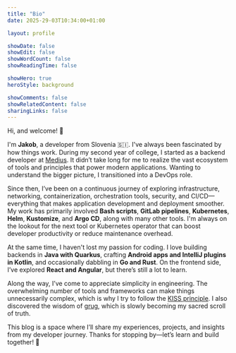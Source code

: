 ```yaml
---
title: "Bio"
date: 2025-29-03T10:34:00+01:00

layout: profile

showDate: false
showEdit: false
showWordCount: false
showReadingTime: false

showHero: true
heroStyle: background

showComments: false
showRelatedContent: false
sharingLinks: false
---
```


Hi, and welcome! 👋

I'm **Jakob**, a developer from Slovenia 🇸🇮. I've always been fascinated by how things work. During my second year of
college, I started as a backend developer at [Medius](https://www.medius.si/). It didn’t take long for me to realize the
vast ecosystem of tools
and principles that power modern applications. Wanting to understand the bigger picture, I transitioned into a DevOps
role.

Since then, I’ve been on a continuous journey of exploring infrastructure, networking, containerization, orchestration
tools, security, and CI/CD—everything that makes application development and deployment smoother. My work has primarily
involved **Bash scripts**, **GitLab pipelines**, **Kubernetes**, **Helm**, **Kustomize**, and **Argo CD**, along with
many other tools. I'm always on the lookout for the next tool or Kubernetes operator that can boost developer
productivity or reduce maintenance overhead.

At the same time, I haven't lost my passion for coding. I love building backends in **Java with Quarkus**, crafting
**Android apps and IntelliJ plugins in Kotlin**, and occasionally dabbling in **Go and Rust**. On the frontend side,
I’ve explored **React and Angular**, but there’s still a lot to learn.

Along the way, I’ve come to appreciate simplicity in engineering. The overwhelming number of tools and frameworks can
make things unnecessarily complex, which is why I try to follow
the [KISS principle](https://en.wikipedia.org/wiki/KISS_principle). I also discovered the wisdom of
[grug](https://grugbrain.dev/), which is slowly becoming my sacred scroll of truth.

This blog is a space where I’ll share my experiences, projects, and insights from my developer journey. Thanks for
stopping by—let’s learn and build together! 🚀

